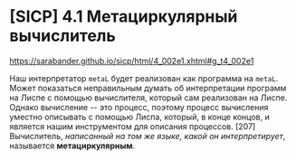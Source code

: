 # [SICP] 4.1 Метациркулярный вычислитель

https://sarabander.github.io/sicp/html/4_002e1.xhtml#g_t4_002e1

Наш интерпретатор `metaL` будет реализован как программа на `metaL`. Может
показаться неправильным думать об интерпретации программ на Лиспе с помощью
вычислителя, который сам реализован на Лиспе. Однако вычисление -- это процесс,
поэтому процесс вычисления уместно описывать с помощью Лиспа, который, в конце
концов, и является нашим инструментом для описания процессов. [207] Вычислитель,
*написанный на том же языке, какой он интерпретирует*, называется
**метациркулярным**.

